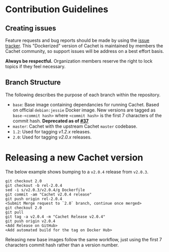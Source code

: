 # Contribution Guidelines

## Creating issues

Feature requests and bug reports should be made by using the [issue tracker](https://github.com/cachethq/Docker/issues). This "Dockerized" version of Cachet is maintained by members the Cachet community, so support issues will be address on a best effort basis.

**Always be respectful.** Organization members reserve the right to lock topics if they feel necessary.

## Branch Structure

The following describes the purpose of each branch within the repository.

* `base`: Base image containing dependancies for running Cachet. Based on official `debian:jessie` Docker image. New versions are tagged as `base-<commit hash>` where `<commit hash>` is the first 7 characters of the commit hash. __Deprecated as of [#37](https://github.com/CachetHQ/Docker/pull/37)__
* `master`: Cachet with the upstream Cachet `master` codebase.
* `1.2`: Used for tagging _v1.2.x_ releases.
* `2.0`: Used for tagging _v2.0.x_ releases.

# Releasing a new Cachet version

The below example shows bumping to a `v2.0.4` release from `v2.0.3`.

```
git checkout 2.0
git checkout -b rel-2.0.4
sed -i s/v2.0.3/v2.0.4/g Dockerfile
git commit -am "Cachet v2.0.4 release"
git push origin rel-2.0.4
<Submit Merge request to `2.0` branch, continue once merged>
git checkout 2.0
git pull
git tag -a v2.0.4 -m "Cachet Release v2.0.4"
git push origin v2.0.4
<Add Release on GitHub>
<Add automated build for the tag on Docker Hub>
```

Releasing new base images follow the same workflow, just using the first 7 characters commit hash rather than a version number.
